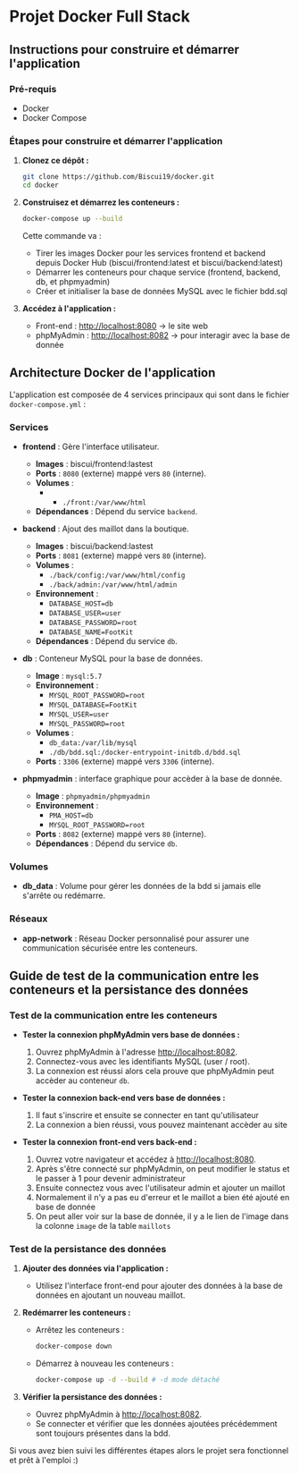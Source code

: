# Projet Docker Full Stack

## Instructions pour construire et démarrer l'application

### Pré-requis

- Docker
- Docker Compose

### Étapes pour construire et démarrer l'application

1. **Clonez ce dépôt :**

    ```bash
    git clone https://github.com/Biscui19/docker.git
    cd docker
    ```

2. **Construisez et démarrez les conteneurs :**

    ```bash
    docker-compose up --build
    ```

    Cette commande va :
    - Tirer les images Docker pour les services frontend et backend depuis Docker Hub (biscui/frontend:latest et biscui/backend:latest)
    - Démarrer les conteneurs pour chaque service (frontend, backend, db, et phpmyadmin)
    - Créer et initialiser la base de données MySQL avec le fichier bdd.sql

3. **Accédez à l'application :**
    - Front-end : [http://localhost:8080](http://localhost:8080) -> le site web
    - phpMyAdmin : [http://localhost:8082](http://localhost:8082) -> pour interagir avec la base de donnée

## Architecture Docker de l'application

L'application est composée de 4 services principaux qui sont dans le fichier `docker-compose.yml` :

### Services

- **frontend** : Gère l'interface utilisateur.
    - **Images** : biscui/frontend:lastest
    - **Ports** : `8080` (externe) mappé vers `80` (interne).
    - **Volumes** :
        - - `./front:/var/www/html`
    - **Dépendances** : Dépend du service `backend`.

- **backend** : Ajout des maillot dans la boutique.
    - **Images** : biscui/backend:lastest
    - **Ports** : `8081` (externe) mappé vers `80` (interne).
    - **Volumes** :
        - `./back/config:/var/www/html/config`
        - `./back/admin:/var/www/html/admin`
    - **Environnement** :
        - `DATABASE_HOST=db`
        - `DATABASE_USER=user`
        - `DATABASE_PASSWORD=root`
        - `DATABASE_NAME=FootKit`
    - **Dépendances** : Dépend du service `db`.

- **db** : Conteneur MySQL pour la base de données.
    - **Image** : `mysql:5.7`
    - **Environnement** :
        - `MYSQL_ROOT_PASSWORD=root`
        - `MYSQL_DATABASE=FootKit`
        - `MYSQL_USER=user`
        - `MYSQL_PASSWORD=root`
    - **Volumes** :
        - `db_data:/var/lib/mysql`
        - `./db/bdd.sql:/docker-entrypoint-initdb.d/bdd.sql`
    - **Ports** : `3306` (externe) mappé vers `3306` (interne).

- **phpmyadmin** : interface graphique pour accèder à la base de donnée.
    - **Image** : `phpmyadmin/phpmyadmin`
    - **Environnement** :
        - `PMA_HOST=db`
        - `MYSQL_ROOT_PASSWORD=root`
    - **Ports** : `8082` (externe) mappé vers `80` (interne).
    - **Dépendances** : Dépend du service `db`.

### Volumes

- **db_data** : Volume pour gérer les données de la bdd si jamais elle s'arrête ou redémarre. 

### Réseaux

- **app-network** : Réseau Docker personnalisé pour assurer une communication sécurisée entre les conteneurs.

## Guide de test de la communication entre les conteneurs et la persistance des données

### Test de la communication entre les conteneurs

- **Tester la connexion phpMyAdmin vers base de données :**
    1. Ouvrez phpMyAdmin à l'adresse [http://localhost:8082](http://localhost:8082).
    2. Connectez-vous avec les identifiants MySQL (user / root).
    3. La connexion est réussi alors cela prouve que phpMyAdmin peut accèder au conteneur `db`.


- **Tester la connexion back-end vers base de données :**
    1. Il faut s'inscrire et ensuite se connecter en tant qu'utilisateur
    2. La connexion a bien réussi, vous pouvez maintenant accèder au site
    

- **Tester la connexion front-end vers back-end :**
    1. Ouvrez votre navigateur et accédez à [http://localhost:8080](http://localhost:8080).
    2. Après s'être connecté sur phpMyAdmin, on peut modifier le status et le passer à 1 pour devenir administrateur 
    3. Ensuite connectez vous avec l'utilisateur admin et ajouter un maillot
    4. Normalement il n'y a pas eu d'erreur et le maillot a bien été ajouté en base de donnée
    5. On peut aller voir sur la base de donnée, il y a le lien de l'image dans la colonne `image` de la table `maillots`

### Test de la persistance des données

1. **Ajouter des données via l'application :**
    - Utilisez l'interface front-end pour ajouter des données à la base de données en ajoutant un nouveau maillot.

2. **Redémarrer les conteneurs :**
    - Arrêtez les conteneurs :
        ```bash
        docker-compose down
        ```
    - Démarrez à nouveau les conteneurs :
        ```bash
        docker-compose up -d --build # -d mode détaché 
        ```

3. **Vérifier la persistance des données :**
    - Ouvrez phpMyAdmin à [http://localhost:8082](http://localhost:8082).
    - Se connecter et vérifier que les données ajoutées précédemment sont toujours présentes dans la bdd.

Si vous avez bien suivi les différentes étapes alors le projet sera fonctionnel et prêt à l'emploi :) 

